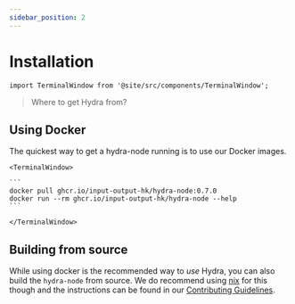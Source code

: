 ```yaml
---
sidebar_position: 2
---
```


# Installation

```mdx-code-block
import TerminalWindow from '@site/src/components/TerminalWindow';
```

> Where to get Hydra from?

## Using Docker

The quickest way to get a hydra-node running is to use our Docker images.

````mdx-code-block
<TerminalWindow>

```
docker pull ghcr.io/input-output-hk/hydra-node:0.7.0
docker run --rm ghcr.io/input-output-hk/hydra-node --help
```

</TerminalWindow>
````

## Building from source

While using docker is the recommended way to _use_ Hydra, you can also build the `hydra-node` from source. We do recommend using [nix](https://nixos.org/download.html) for this though and the instructions can be found in our [Contributing Guidelines](https://github.com/input-output-hk/hydra-poc/blob/master/CONTRIBUTING.md).
